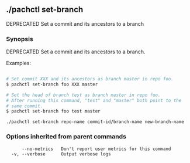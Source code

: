 ## ./pachctl set-branch

DEPRECATED Set a commit and its ancestors to a branch

### Synopsis


DEPRECATED Set a commit and its ancestors to a branch.

Examples:

```sh

# Set commit XXX and its ancestors as branch master in repo foo.
$ pachctl set-branch foo XXX master

# Set the head of branch test as branch master in repo foo.
# After running this command, "test" and "master" both point to the
# same commit.
$ pachctl set-branch foo test master
```

```
./pachctl set-branch repo-name commit-id/branch-name new-branch-name
```

### Options inherited from parent commands

```
      --no-metrics   Don't report user metrics for this command
  -v, --verbose      Output verbose logs
```

